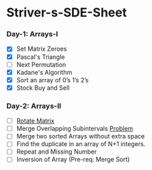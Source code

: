 # Striver-s-SDE-Sheet

### Day-1: Arrays-I
- [x] Set Matrix Zeroes
- [x] Pascal's Triangle
- [ ] Next Permutation
- [x] Kadane's Algorithm
- [x] Sort an array of 0’s 1’s 2’s
- [x] Stock Buy and Sell

### Day-2: Arrays-II
- [ ] [Rotate Matrix](/Matrix&#32;Rotation.md)
- [ ] Merge Overlapping Subintervals [Problem](https://leetcode.com/problems/merge-intervals/)
- [ ] Merge two sorted Arrays without extra space
- [ ] Find the duplicate in an array of N+1 integers.
- [ ] Repeat and Missing Number
- [ ] Inversion of Array (Pre-req: Merge Sort)
